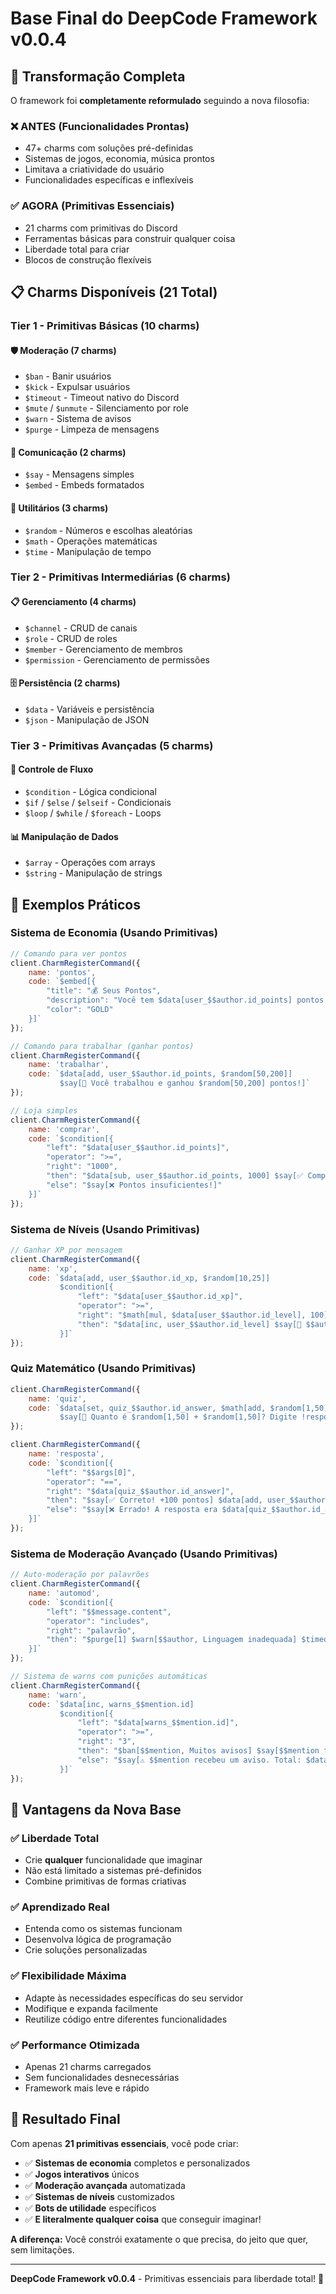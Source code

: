 # Base Final do DeepCode Framework v0.0.4

## 🎯 **Transformação Completa**

O framework foi **completamente reformulado** seguindo a nova filosofia:

### ❌ **ANTES (Funcionalidades Prontas)**
- 47+ charms com soluções pré-definidas
- Sistemas de jogos, economia, música prontos
- Limitava a criatividade do usuário
- Funcionalidades específicas e inflexíveis

### ✅ **AGORA (Primitivas Essenciais)**
- 21 charms com primitivas do Discord
- Ferramentas básicas para construir qualquer coisa
- Liberdade total para criar
- Blocos de construção flexíveis

## 📋 **Charms Disponíveis (21 Total)**

### **Tier 1 - Primitivas Básicas (10 charms)**

#### 🛡️ Moderação (7 charms)
- `$ban` - Banir usuários
- `$kick` - Expulsar usuários
- `$timeout` - Timeout nativo do Discord
- `$mute` / `$unmute` - Silenciamento por role
- `$warn` - Sistema de avisos
- `$purge` - Limpeza de mensagens

#### 💬 Comunicação (2 charms)
- `$say` - Mensagens simples
- `$embed` - Embeds formatados

#### 🔧 Utilitários (3 charms)
- `$random` - Números e escolhas aleatórias
- `$math` - Operações matemáticas
- `$time` - Manipulação de tempo

### **Tier 2 - Primitivas Intermediárias (6 charms)**

#### 📋 Gerenciamento (4 charms)
- `$channel` - CRUD de canais
- `$role` - CRUD de roles
- `$member` - Gerenciamento de membros
- `$permission` - Gerenciamento de permissões

#### 🗄️ Persistência (2 charms)
- `$data` - Variáveis e persistência
- `$json` - Manipulação de JSON

### **Tier 3 - Primitivas Avançadas (5 charms)**

#### 🔄 Controle de Fluxo
- `$condition` - Lógica condicional
- `$if` / `$else` / `$elseif` - Condicionais
- `$loop` / `$while` / `$foreach` - Loops

#### 📊 Manipulação de Dados
- `$array` - Operações com arrays
- `$string` - Manipulação de strings

## 🚀 **Exemplos Práticos**

### **Sistema de Economia (Usando Primitivas)**
```javascript
// Comando para ver pontos
client.CharmRegisterCommand({
    name: 'pontos',
    code: `$embed[{
        "title": "💰 Seus Pontos",
        "description": "Você tem $data[user_$$author.id_points] pontos!",
        "color": "GOLD"
    }]`
});

// Comando para trabalhar (ganhar pontos)
client.CharmRegisterCommand({
    name: 'trabalhar',
    code: `$data[add, user_$$author.id_points, $random[50,200]]
           $say[💼 Você trabalhou e ganhou $random[50,200] pontos!]`
});

// Loja simples
client.CharmRegisterCommand({
    name: 'comprar',
    code: `$condition[{
        "left": "$data[user_$$author.id_points]",
        "operator": ">=",
        "right": "1000",
        "then": "$data[sub, user_$$author.id_points, 1000] $say[✅ Compra realizada!]",
        "else": "$say[❌ Pontos insuficientes!]"
    }]`
});
```

### **Sistema de Níveis (Usando Primitivas)**
```javascript
// Ganhar XP por mensagem
client.CharmRegisterCommand({
    name: 'xp',
    code: `$data[add, user_$$author.id_xp, $random[10,25]]
           $condition[{
               "left": "$data[user_$$author.id_xp]",
               "operator": ">=",
               "right": "$math[mul, $data[user_$$author.id_level], 100]",
               "then": "$data[inc, user_$$author.id_level] $say[🎉 $$author subiu para o nível $data[user_$$author.id_level]!]"
           }]`
});
```

### **Quiz Matemático (Usando Primitivas)**
```javascript
client.CharmRegisterCommand({
    name: 'quiz',
    code: `$data[set, quiz_$$author.id_answer, $math[add, $random[1,50], $random[1,50]]]
           $say[🧮 Quanto é $random[1,50] + $random[1,50]? Digite !resposta <número>]`
});

client.CharmRegisterCommand({
    name: 'resposta',
    code: `$condition[{
        "left": "$$args[0]",
        "operator": "==",
        "right": "$data[quiz_$$author.id_answer]",
        "then": "$say[✅ Correto! +100 pontos] $data[add, user_$$author.id_points, 100]",
        "else": "$say[❌ Errado! A resposta era $data[quiz_$$author.id_answer]]"
    }]`
});
```

### **Sistema de Moderação Avançado (Usando Primitivas)**
```javascript
// Auto-moderação por palavrões
client.CharmRegisterCommand({
    name: 'automod',
    code: `$condition[{
        "left": "$$message.content",
        "operator": "includes",
        "right": "palavrão",
        "then": "$purge[1] $warn[$$author, Linguagem inadequada] $timeout[$$author, 5m]"
    }]`
});

// Sistema de warns com punições automáticas
client.CharmRegisterCommand({
    name: 'warn',
    code: `$data[inc, warns_$$mention.id]
           $condition[{
               "left": "$data[warns_$$mention.id]",
               "operator": ">=",
               "right": "3",
               "then": "$ban[$$mention, Muitos avisos] $say[$$mention foi banido por acumular 3 avisos]",
               "else": "$say[⚠️ $$mention recebeu um aviso. Total: $data[warns_$$mention.id]/3]"
           }]`
});
```

## 🎯 **Vantagens da Nova Base**

### ✅ **Liberdade Total**
- Crie **qualquer** funcionalidade que imaginar
- Não está limitado a sistemas pré-definidos
- Combine primitivas de formas criativas

### ✅ **Aprendizado Real**
- Entenda como os sistemas funcionam
- Desenvolva lógica de programação
- Crie soluções personalizadas

### ✅ **Flexibilidade Máxima**
- Adapte às necessidades específicas do seu servidor
- Modifique e expanda facilmente
- Reutilize código entre diferentes funcionalidades

### ✅ **Performance Otimizada**
- Apenas 21 charms carregados
- Sem funcionalidades desnecessárias
- Framework mais leve e rápido

## 🚀 **Resultado Final**

Com apenas **21 primitivas essenciais**, você pode criar:

- ✅ **Sistemas de economia** completos e personalizados
- ✅ **Jogos interativos** únicos
- ✅ **Moderação avançada** automatizada
- ✅ **Sistemas de níveis** customizados
- ✅ **Bots de utilidade** específicos
- ✅ **E literalmente qualquer coisa** que conseguir imaginar!

**A diferença:** Você constrói exatamente o que precisa, do jeito que quer, sem limitações.

---

**DeepCode Framework v0.0.4** - Primitivas essenciais para liberdade total! 🎯
